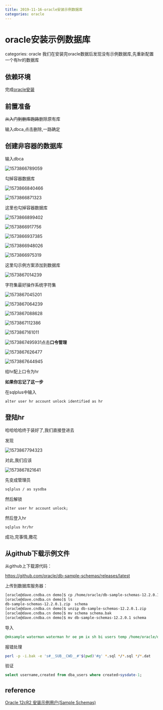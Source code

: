 ```yaml
---
title: 2019-11-16-oracle安装示例数据库
categories: oracle
---
```

# oracle安装示例数据库
categories: oracle
我们在安装完oracle数据后发现没有示例数据库,先重新配置一个有hr的数据库

## 依赖环境

完成[oracle安装](./2019-11-03-oracle工作环境.md)

## 前置准备

~~从入门到删库跑路~~删除原有库

输入dbca,点击删除,一路确定

## 创建非容器的数据库

输入dbca

![1573866789059](2019-11-16-oracle%E5%AE%89%E8%A3%85%E7%A4%BA%E4%BE%8B%E6%95%B0%E6%8D%AE%E5%BA%93/1573866789059.png)

勾掉容器数据库

![1573866840466](2019-11-16-oracle%E5%AE%89%E8%A3%85%E7%A4%BA%E4%BE%8B%E6%95%B0%E6%8D%AE%E5%BA%93/1573866845789.png)

![1573866871323](2019-11-16-oracle%E5%AE%89%E8%A3%85%E7%A4%BA%E4%BE%8B%E6%95%B0%E6%8D%AE%E5%BA%93/1573866871323.png)

这里也勾掉容器数据库

![1573866899402](2019-11-16-oracle%E5%AE%89%E8%A3%85%E7%A4%BA%E4%BE%8B%E6%95%B0%E6%8D%AE%E5%BA%93/1573866899402.png)

![1573866917756](2019-11-16-oracle%E5%AE%89%E8%A3%85%E7%A4%BA%E4%BE%8B%E6%95%B0%E6%8D%AE%E5%BA%93/1573866917756.png)

![1573866937385](2019-11-16-oracle%E5%AE%89%E8%A3%85%E7%A4%BA%E4%BE%8B%E6%95%B0%E6%8D%AE%E5%BA%93/1573866937385.png)

![1573866948026](2019-11-16-oracle%E5%AE%89%E8%A3%85%E7%A4%BA%E4%BE%8B%E6%95%B0%E6%8D%AE%E5%BA%93/1573866948026.png)

![1573866975319](2019-11-16-oracle%E5%AE%89%E8%A3%85%E7%A4%BA%E4%BE%8B%E6%95%B0%E6%8D%AE%E5%BA%93/1573866975319.png)

这里勾示例方案添加到数据库

![1573867014239](2019-11-16-oracle%E5%AE%89%E8%A3%85%E7%A4%BA%E4%BE%8B%E6%95%B0%E6%8D%AE%E5%BA%93/1573867014239.png)

字符集最好操作系统字符集

![1573867045201](2019-11-16-oracle%E5%AE%89%E8%A3%85%E7%A4%BA%E4%BE%8B%E6%95%B0%E6%8D%AE%E5%BA%93/1573867045201.png)

![1573867064239](2019-11-16-oracle%E5%AE%89%E8%A3%85%E7%A4%BA%E4%BE%8B%E6%95%B0%E6%8D%AE%E5%BA%93/1573867064239.png)

![1573867088628](2019-11-16-oracle%E5%AE%89%E8%A3%85%E7%A4%BA%E4%BE%8B%E6%95%B0%E6%8D%AE%E5%BA%93/1573867088628.png)

![1573867112386](2019-11-16-oracle%E5%AE%89%E8%A3%85%E7%A4%BA%E4%BE%8B%E6%95%B0%E6%8D%AE%E5%BA%93/1573867112386.png)

![1573867161011](2019-11-16-oracle%E5%AE%89%E8%A3%85%E7%A4%BA%E4%BE%8B%E6%95%B0%E6%8D%AE%E5%BA%93/1573867161011.png)

![1573867495931](2019-11-16-oracle%E5%AE%89%E8%A3%85%E7%A4%BA%E4%BE%8B%E6%95%B0%E6%8D%AE%E5%BA%93/1573867495931.png)点击**口令管理**

![1573867626477](2019-11-16-oracle%E5%AE%89%E8%A3%85%E7%A4%BA%E4%BE%8B%E6%95%B0%E6%8D%AE%E5%BA%93/1573867626477.png)

![1573867644945](2019-11-16-oracle%E5%AE%89%E8%A3%85%E7%A4%BA%E4%BE%8B%E6%95%B0%E6%8D%AE%E5%BA%93/1573867644945.png)

给hr配上口令为hr

**如果你忘记了这一步**

在sqlplus中输入

```
alter user hr account unlock identified as hr
```



## 登陆hr

哈哈哈哈终于装好了,我们直接登进去

发现

![1573867794323](2019-11-16-oracle%E5%AE%89%E8%A3%85%E7%A4%BA%E4%BE%8B%E6%95%B0%E6%8D%AE%E5%BA%93/1573867794323.png)

对此,我们应该

![1573867821641](2019-11-16-oracle%E5%AE%89%E8%A3%85%E7%A4%BA%E4%BE%8B%E6%95%B0%E6%8D%AE%E5%BA%93/1573867821641.png)

先变成管理员

```bash
sqlplus / as sysdba
```

然后解锁

```
alter user hr account unlock;
```

然后登入hr

```
sqlplus hr/hr
```

成功,完事情,撒花



## 从github下载示例文件

从github上下载源代码：

https://github.com/oracle/db-sample-schemas/releases/latest

上传到数据库服务器：

```bash
[oracle@dave.cndba.cn demo]$ cp /home/oracle/db-sample-schemas-12.2.0.1.zip $ORACLE_HOME/demo
[oracle@dave.cndba.cn demo]$ ls
db-sample-schemas-12.2.0.1.zip  schema
[oracle@dave.cndba.cn demo]$ unzip db-sample-schemas-12.2.0.1.zip
[oracle@dave.cndba.cn demo]$ mv schema schema.bak
[oracle@dave.cndba.cn demo]$ mv db-sample-schemas-12.2.0.1 schema
```



导入

```sql
@mksample waterman waterman hr oe pm ix sh bi users temp /home/oracle/dbca/ 192.168.0.220:1521/orcl
```

报错处理
```bash
perl -p -i.bak -e 's#__SUB__CWD__#'$(pwd)'#g' *.sql */*.sql */*.dat
```

验证
```sql
select username,created from dba_users where created>sysdate-1;
```


## reference

[Oracle 12cR2 安装示例用户(Sample Schemas)](https://www.cndba.cn/dave/article/1985)

